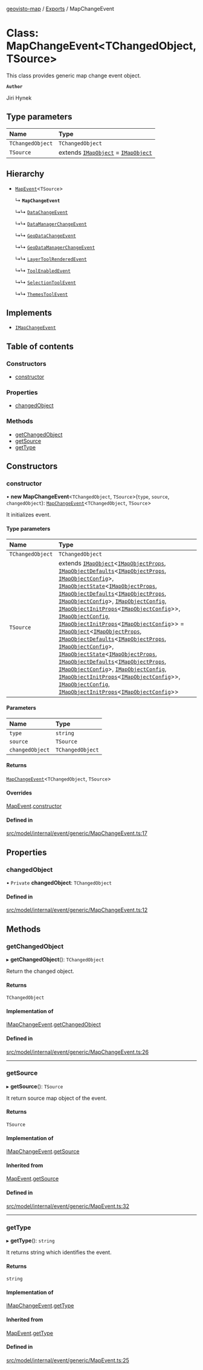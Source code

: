 [geovisto-map](../README.md) / [Exports](../modules.md) / MapChangeEvent

# Class: MapChangeEvent\<TChangedObject, TSource\>

This class provides generic map change event object.

**`Author`**

Jiri Hynek

## Type parameters

| Name | Type |
| :------ | :------ |
| `TChangedObject` | `TChangedObject` |
| `TSource` | extends [`IMapObject`](../interfaces/IMapObject.md) = [`IMapObject`](../interfaces/IMapObject.md) |

## Hierarchy

- [`MapEvent`](MapEvent.md)\<`TSource`\>

  ↳ **`MapChangeEvent`**

  ↳↳ [`DataChangeEvent`](DataChangeEvent.md)

  ↳↳ [`DataManagerChangeEvent`](DataManagerChangeEvent.md)

  ↳↳ [`GeoDataChangeEvent`](GeoDataChangeEvent.md)

  ↳↳ [`GeoDataManagerChangeEvent`](GeoDataManagerChangeEvent.md)

  ↳↳ [`LayerToolRenderedEvent`](LayerToolRenderedEvent.md)

  ↳↳ [`ToolEnabledEvent`](ToolEnabledEvent.md)

  ↳↳ [`SelectionToolEvent`](SelectionToolEvent.md)

  ↳↳ [`ThemesToolEvent`](ThemesToolEvent.md)

## Implements

- [`IMapChangeEvent`](../interfaces/IMapChangeEvent.md)

## Table of contents

### Constructors

- [constructor](MapChangeEvent.md#constructor)

### Properties

- [changedObject](MapChangeEvent.md#changedobject)

### Methods

- [getChangedObject](MapChangeEvent.md#getchangedobject)
- [getSource](MapChangeEvent.md#getsource)
- [getType](MapChangeEvent.md#gettype)

## Constructors

### constructor

• **new MapChangeEvent**\<`TChangedObject`, `TSource`\>(`type`, `source`, `changedObject`): [`MapChangeEvent`](MapChangeEvent.md)\<`TChangedObject`, `TSource`\>

It initializes event.

#### Type parameters

| Name | Type |
| :------ | :------ |
| `TChangedObject` | `TChangedObject` |
| `TSource` | extends [`IMapObject`](../interfaces/IMapObject.md)\<[`IMapObjectProps`](../modules.md#imapobjectprops), [`IMapObjectDefaults`](../interfaces/IMapObjectDefaults.md)\<[`IMapObjectProps`](../modules.md#imapobjectprops), [`IMapObjectConfig`](../modules.md#imapobjectconfig)\>, [`IMapObjectState`](../interfaces/IMapObjectState.md)\<[`IMapObjectProps`](../modules.md#imapobjectprops), [`IMapObjectDefaults`](../interfaces/IMapObjectDefaults.md)\<[`IMapObjectProps`](../modules.md#imapobjectprops), [`IMapObjectConfig`](../modules.md#imapobjectconfig)\>, [`IMapObjectConfig`](../modules.md#imapobjectconfig), [`IMapObjectInitProps`](../modules.md#imapobjectinitprops)\<[`IMapObjectConfig`](../modules.md#imapobjectconfig)\>\>, [`IMapObjectConfig`](../modules.md#imapobjectconfig), [`IMapObjectInitProps`](../modules.md#imapobjectinitprops)\<[`IMapObjectConfig`](../modules.md#imapobjectconfig)\>\> = [`IMapObject`](../interfaces/IMapObject.md)\<[`IMapObjectProps`](../modules.md#imapobjectprops), [`IMapObjectDefaults`](../interfaces/IMapObjectDefaults.md)\<[`IMapObjectProps`](../modules.md#imapobjectprops), [`IMapObjectConfig`](../modules.md#imapobjectconfig)\>, [`IMapObjectState`](../interfaces/IMapObjectState.md)\<[`IMapObjectProps`](../modules.md#imapobjectprops), [`IMapObjectDefaults`](../interfaces/IMapObjectDefaults.md)\<[`IMapObjectProps`](../modules.md#imapobjectprops), [`IMapObjectConfig`](../modules.md#imapobjectconfig)\>, [`IMapObjectConfig`](../modules.md#imapobjectconfig), [`IMapObjectInitProps`](../modules.md#imapobjectinitprops)\<[`IMapObjectConfig`](../modules.md#imapobjectconfig)\>\>, [`IMapObjectConfig`](../modules.md#imapobjectconfig), [`IMapObjectInitProps`](../modules.md#imapobjectinitprops)\<[`IMapObjectConfig`](../modules.md#imapobjectconfig)\>\> |

#### Parameters

| Name | Type |
| :------ | :------ |
| `type` | `string` |
| `source` | `TSource` |
| `changedObject` | `TChangedObject` |

#### Returns

[`MapChangeEvent`](MapChangeEvent.md)\<`TChangedObject`, `TSource`\>

#### Overrides

[MapEvent](MapEvent.md).[constructor](MapEvent.md#constructor)

#### Defined in

[src/model/internal/event/generic/MapChangeEvent.ts:17](https://github.com/geovisto/geovisto-map/blob/e22d774889dbc28cc1ec62933ecf6bab6690f172/src/model/internal/event/generic/MapChangeEvent.ts#L17)

## Properties

### changedObject

• `Private` **changedObject**: `TChangedObject`

#### Defined in

[src/model/internal/event/generic/MapChangeEvent.ts:12](https://github.com/geovisto/geovisto-map/blob/e22d774889dbc28cc1ec62933ecf6bab6690f172/src/model/internal/event/generic/MapChangeEvent.ts#L12)

## Methods

### getChangedObject

▸ **getChangedObject**(): `TChangedObject`

Return the changed object.

#### Returns

`TChangedObject`

#### Implementation of

[IMapChangeEvent](../interfaces/IMapChangeEvent.md).[getChangedObject](../interfaces/IMapChangeEvent.md#getchangedobject)

#### Defined in

[src/model/internal/event/generic/MapChangeEvent.ts:26](https://github.com/geovisto/geovisto-map/blob/e22d774889dbc28cc1ec62933ecf6bab6690f172/src/model/internal/event/generic/MapChangeEvent.ts#L26)

___

### getSource

▸ **getSource**(): `TSource`

It return source map object of the event.

#### Returns

`TSource`

#### Implementation of

[IMapChangeEvent](../interfaces/IMapChangeEvent.md).[getSource](../interfaces/IMapChangeEvent.md#getsource)

#### Inherited from

[MapEvent](MapEvent.md).[getSource](MapEvent.md#getsource)

#### Defined in

[src/model/internal/event/generic/MapEvent.ts:32](https://github.com/geovisto/geovisto-map/blob/e22d774889dbc28cc1ec62933ecf6bab6690f172/src/model/internal/event/generic/MapEvent.ts#L32)

___

### getType

▸ **getType**(): `string`

It returns string which identifies the event.

#### Returns

`string`

#### Implementation of

[IMapChangeEvent](../interfaces/IMapChangeEvent.md).[getType](../interfaces/IMapChangeEvent.md#gettype)

#### Inherited from

[MapEvent](MapEvent.md).[getType](MapEvent.md#gettype)

#### Defined in

[src/model/internal/event/generic/MapEvent.ts:25](https://github.com/geovisto/geovisto-map/blob/e22d774889dbc28cc1ec62933ecf6bab6690f172/src/model/internal/event/generic/MapEvent.ts#L25)
